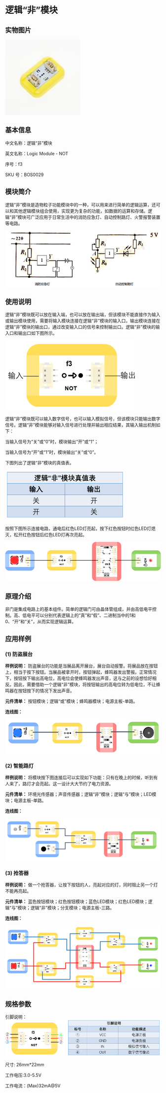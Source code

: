 # 逻辑“非”模块

## 实物图片

![Optional title](.gitbook/assets/boson-luo-ji-fei-mo-kuai-shi-wu-tu.jpg)

## 基本信息

中文名称：逻辑“非”模块

英文名称：Logic Module - NOT

序号：f3

SKU 号：BOS0029

## 模块简介

逻辑“非”模块是造物粒子功能模块中的一种，可以用来进行简单的逻辑运算，还可以和其他逻辑模块组合使用，实现更为复杂的功能，如数据的运算和存储。逻辑“非”模块可广泛应用于日常生活中的消防应急灯、自动控制路灯、火警报警装置等电路。

![Optional title](.gitbook/assets/boson-luo-ji-fei-mo-kuai-shi-li.png)

## 使用说明

逻辑“非”模块既可以放在输入端，也可以放在输出端，但该模块不能直接作为输入或输出模块使用，需要将输入模块连接在逻辑“非”模块的输入口，输出模块连接在逻辑“非”模块的输出口，通过改变输入口的信号来控制输出口。逻辑“非”模块的输入口和输出口如下图所示。

![Optional title](.gitbook/assets/boson-luo-ji-fei-mo-kuai-shi-yong-shuo-ming-1.png)

逻辑“非”模块既可以输入数字信号，也可以输入模拟信号，但该模块只能输出数字信号。逻辑“非”模块能够对输入信号进行处理并输出相应结果，其输入输出机制如下：

当输入信号为“关”或“0”时，模块输出“开”或“1”；

当输入信号为“开”或“1”时，模块输出“关”或“0”。

下图列出了逻辑“非”模块的真值表。

![Optional title](.gitbook/assets/boson-luo-ji-fei-mo-kuai-shi-yong-shuo-ming-2.png)

按照下图所示连接电路，通电后红色LED灯亮起，按下红色按钮时红色LED灯熄灭，松开红色按钮后红色LED灯再次亮起。

![Optional title](.gitbook/assets/boson-luo-ji-fei-mo-kuai-shi-yong-shuo-ming-3.png)

## 原理介绍

非门是集成电路上的基本组件。简单的逻辑门可由晶体管组成，并由高低电平控制。高、低电平可以分别代表逻辑上的“真”和“假”、二进制当中的1和0、“开”和“关”，从而实现逻辑运算。

## 应用样例

### **\(1\) 防盗展台**

**样例说明：** 防盗展台的功能是当展品离开展台，展台自动报警。将展品放在按钮上，相当于按下按钮。当展品被拿开时，按钮弹起，蜂鸣器发出警报。正常情况下，按钮按下输出高电位，高电位会使蜂鸣器发出声音，这与之前的设想恰好相反。因此，需要借助一个逻辑“非”模块，将按钮输出的高电位转为低电位，不让蜂鸣器在按钮按下的情况下发出声音。

**元件清单：** 按钮模块；逻辑“或”模块；蜂鸣器模块；电源主板-单路。

**连线图：**

![Optional title](.gitbook/assets/boson-luo-ji-fei-mo-kuai-fang-dao-zhan-tai-lian-xian-tu.png)

### **\(2\) 智能路灯**

**样例说明：** 将模块按下图连接后可以实现如下功能：只有在晚上的时候，听到有人来了，路灯才会亮起。这一设计大大节约了电力资源。

**元件清单：** 环境光传感器；声音传感器；逻辑“非”模块；逻辑“与”模块；LED模块；电源主板-单路。

**连线图：**

![Optional title](.gitbook/assets/boson-luo-ji-fei-mo-kuai-zhi-neng-lu-deng-lian-xian-tu.png)

### **\(3\) 抢答器**

**样例说明：** 做一个抢答器，让按下按钮的人，亮起对应的灯，同时阻止另一个灯不能再亮起。

**元件清单：** 蓝色按钮模块；红色按钮模块；蓝色LED模块；红色LED模块；逻辑“与”模块；逻辑“非”模块；分支模块；电源主板-三路。

**连线图：**

![Optional title](.gitbook/assets/boson-luo-ji-fei-mo-kuai-qiang-da-qi-lian-xian-tu.png)

## 规格参数

引脚说明： ![Optional title](.gitbook/assets/boson-luo-ji-fei-mo-kuai-yin-jiao-shuo-ming.png)

尺寸: 26mm\*22mm

工作电压:3.0-5.5V

工作电流：\(Max\)32mA@5V

